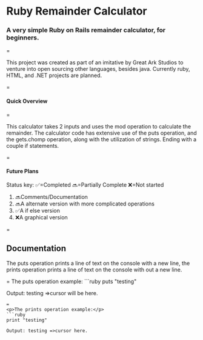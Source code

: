 Ruby Remainder Calculator 
===============
<H3>A very simple Ruby on Rails remainder calculator, for beginners. </h3>
=
<P>This project was created as part of an imitative by Great Ark Studios to venture into open sourcing other languages, besides java. Currently ruby, HTML, and .NET projects are planned. </p>
=
<H4>Quick Overview</h4>
=
<P>This calculator takes 2 inputs and uses the mod operation to calculate the remainder. The calculator code has extensive use of the puts operation, and the gets.chomp operation, along with the utilization of strings. Ending with a couple if statements.</p>
=

<H4>Future Plans</h4> 
<p>
Status key:
✅=Completed 
🔜=Partially Complete
❌=Not started 
<Ol>
<Li>🔜Comments/Documentation</li>
<Li>🔜A alternate version with more complicated operations </li>
<Li>✅A if else version </li>
<Li>❌A graphical version</li> 
</ol>
</p>
=
<H2>Documentation </h2>
<P>The puts operation prints a line of text on the console with a new line, the prints operation prints a line of text on the console with out a new line.</p>
=
The puts operation example:
```ruby 
puts "testing"

Output: testing 
        =>cursor will be here.
```
=
<p>The prints operation example:</p>
```ruby
print "testing"

Output: testing =>cursor here.

